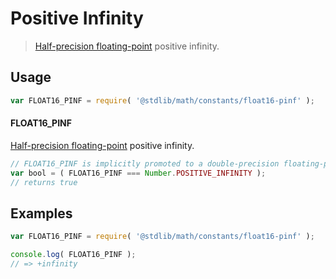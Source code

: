 # Positive Infinity

> [Half-precision floating-point][half-precision-floating-point-format] positive infinity.


<section class="usage">

## Usage

``` javascript
var FLOAT16_PINF = require( '@stdlib/math/constants/float16-pinf' );
```

#### FLOAT16_PINF

[Half-precision floating-point][half-precision-floating-point-format] positive infinity.

``` javascript
// FLOAT16_PINF is implicitly promoted to a double-precision floating-point number...
var bool = ( FLOAT16_PINF === Number.POSITIVE_INFINITY );
// returns true
```

</section>

<!-- /.usage -->


<section class="examples">

## Examples

<!-- TODO: better example -->

``` javascript
var FLOAT16_PINF = require( '@stdlib/math/constants/float16-pinf' );

console.log( FLOAT16_PINF );
// => +infinity
```

</section>

<!-- /.examples -->


<section class="links">

[half-precision-floating-point-format]: https://en.wikipedia.org/wiki/Half-precision_floating-point_format

</section>

<!-- /.links -->
